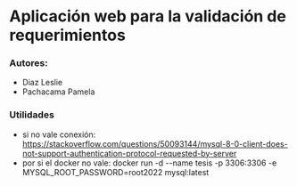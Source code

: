 # Aplicación web para la validación de requerimientos
### Autores:
* Diaz Leslie
* Pachacama Pamela
### Utilidades
* si no vale conexión: 
https://stackoverflow.com/questions/50093144/mysql-8-0-client-does-not-support-authentication-protocol-requested-by-server
* por si el docker no vale: 
docker run -d --name tesis -p 3306:3306 -e MYSQL_ROOT_PASSWORD=root2022 mysql:latest